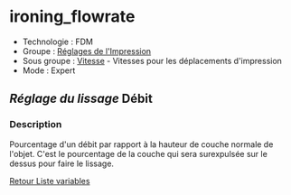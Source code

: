 # ironing_flowrate

* Technologie : FDM
* Groupe : [Réglages de l'Impression](../print_settings/print_settings.md)
* Sous groupe : [Vitesse](../print_settings/print_settings.md#vitesse) - Vitesses pour les déplacements d'impression
* Mode : Expert

## *Réglage du lissage* Débit

### Description

Pourcentage d'un débit par rapport à la hauteur de couche normale de l'objet.
C'est le pourcentage de la couche qui sera surexpulsée sur le dessus pour faire le lissage.

[Retour Liste variables](variable_list.md)